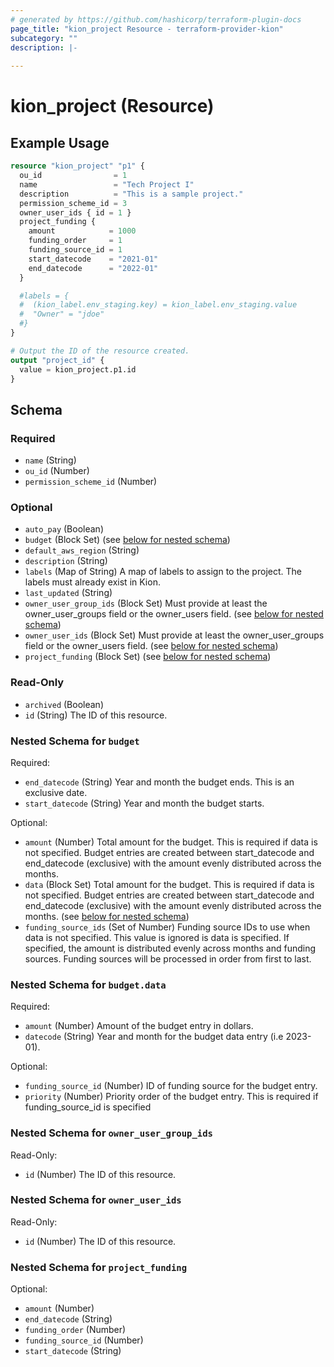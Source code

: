 ```yaml
---
# generated by https://github.com/hashicorp/terraform-plugin-docs
page_title: "kion_project Resource - terraform-provider-kion"
subcategory: ""
description: |-
  
---
```


# kion_project (Resource)



## Example Usage

```terraform
resource "kion_project" "p1" {
  ou_id                = 1
  name                 = "Tech Project I"
  description          = "This is a sample project."
  permission_scheme_id = 3
  owner_user_ids { id = 1 }
  project_funding {
    amount            = 1000
    funding_order     = 1
    funding_source_id = 1
    start_datecode    = "2021-01"
    end_datecode      = "2022-01"
  }

  #labels = {
  #  (kion_label.env_staging.key) = kion_label.env_staging.value
  #  "Owner" = "jdoe"
  #}
}

# Output the ID of the resource created.
output "project_id" {
  value = kion_project.p1.id
}
```

<!-- schema generated by tfplugindocs -->
## Schema

### Required

- `name` (String)
- `ou_id` (Number)
- `permission_scheme_id` (Number)

### Optional

- `auto_pay` (Boolean)
- `budget` (Block Set) (see [below for nested schema](#nestedblock--budget))
- `default_aws_region` (String)
- `description` (String)
- `labels` (Map of String) A map of labels to assign to the project. The labels must already exist in Kion.
- `last_updated` (String)
- `owner_user_group_ids` (Block Set) Must provide at least the owner_user_groups field or the owner_users field. (see [below for nested schema](#nestedblock--owner_user_group_ids))
- `owner_user_ids` (Block Set) Must provide at least the owner_user_groups field or the owner_users field. (see [below for nested schema](#nestedblock--owner_user_ids))
- `project_funding` (Block Set) (see [below for nested schema](#nestedblock--project_funding))

### Read-Only

- `archived` (Boolean)
- `id` (String) The ID of this resource.

<a id="nestedblock--budget"></a>
### Nested Schema for `budget`

Required:

- `end_datecode` (String) Year and month the budget ends. This is an exclusive date.
- `start_datecode` (String) Year and month the budget starts.

Optional:

- `amount` (Number) Total amount for the budget. This is required if data is not specified. Budget entries are created between start_datecode and end_datecode (exclusive) with the amount evenly distributed across the months.
- `data` (Block Set) Total amount for the budget. This is required if data is not specified. Budget entries are created between start_datecode and end_datecode (exclusive) with the amount evenly distributed across the months. (see [below for nested schema](#nestedblock--budget--data))
- `funding_source_ids` (Set of Number) Funding source IDs to use when data is not specified. This value is ignored is data is specified. If specified, the amount is distributed evenly across months and funding sources. Funding sources will be processed in order from first to last.

<a id="nestedblock--budget--data"></a>
### Nested Schema for `budget.data`

Required:

- `amount` (Number) Amount of the budget entry in dollars.
- `datecode` (String) Year and month for the budget data entry (i.e 2023-01).

Optional:

- `funding_source_id` (Number) ID of funding source for the budget entry.
- `priority` (Number) Priority order of the budget entry. This is required if funding_source_id is specified



<a id="nestedblock--owner_user_group_ids"></a>
### Nested Schema for `owner_user_group_ids`

Read-Only:

- `id` (Number) The ID of this resource.


<a id="nestedblock--owner_user_ids"></a>
### Nested Schema for `owner_user_ids`

Read-Only:

- `id` (Number) The ID of this resource.


<a id="nestedblock--project_funding"></a>
### Nested Schema for `project_funding`

Optional:

- `amount` (Number)
- `end_datecode` (String)
- `funding_order` (Number)
- `funding_source_id` (Number)
- `start_datecode` (String)
